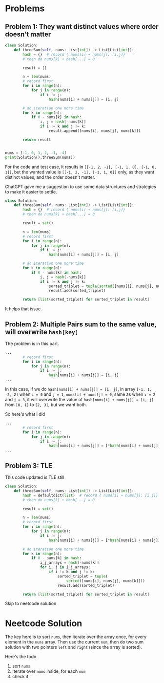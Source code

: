 # Problems
## Problem 1: They want distinct values where order doesn't matter
```python
class Solution:
    def threeSum(self, nums: List[int]) -> List[List[int]]:
        hash = {}  # record { nums[i] + nums[j]: [i,j]}
        # then do nums[k] + hash[...] = 0

        result = []

        n = len(nums)
        # record first
        for i in range(n):
            for j in range(n):
                if i != j:
                    hash[nums[i] + nums[j]] = [i, j]

        # do iteration one more time
        for k in range(n):
            if 0 - nums[k] in hash:
                i, j = hash[-nums[k]]
                if i != k and j != k:
                    result.append([nums[i], nums[j], nums[k]])

        return result


nums = [-1, 0, 1, 2, -1, -4]
print(Solution().threeSum(nums))
```

For the code and test case, it results in `[[-1, 2, -1], [-1, 1, 0], [-1, 0, 1]]`, but the wanted value is `[[-1, 2, -1], [-1, 1, 0]]` only, as they want distinct values, and the order doesn't matter. 

ChatGPT gave me a suggestion to use some data structures and strategies to make it easier to settle.
```python
class Solution:
    def threeSum(self, nums: List[int]) -> List[List[int]]:
        hash = {}  # record { nums[i] + nums[j]: [i,j]}
        # then do nums[k] + hash[...] = 0

        result = set()

        n = len(nums)
        # record first
        for i in range(n):
            for j in range(n):
                if i != j:
                    hash[nums[i] + nums[j]] = [i, j]

        # do iteration one more time
        for k in range(n):
            if 0 - nums[k] in hash:
                i, j = hash[-nums[k]]
                if i != k and j != k:
                    sorted_triplet = tuple(sorted([nums[i], nums[j], nums[k]]))
                    result.add(sorted_triplet)

        return [list(sorted_triplet) for sorted_triplet in result]
```

It helps that issue.

## Problem 2: Multiple Pairs sum to the same value, will overwrite `hash[key]`
The problem is in this part.
```python
...
        # record first
        for i in range(n):
            for j in range(n):
                if i != j:
                    hash[nums[i] + nums[j]] = [i, j]
...
```

In this case, if we do `hash[nums[i] + nums[j]] = [i, j]`, in array `[-1, 1, -2, 2]` when `i = 0` and `j = 1`, `nums[i] + nums[j] = 0`, same as when `i = 2` and `j = 3`, it will overwrite the value of `hash[nums[i] + nums[j]] = [i, j]` from `[0, 1]` to `[2, 3]`, but we want both.

So here's what I did
```python
...
        # record first
        for i in range(n):
            for j in range(n):
                if i != j:
                    hash[nums[i] + nums[j]] = [*hash[nums[i] + nums[j]], [i, j]]
...
```

## Problem 3: TLE
This code updated is TLE still
```python
class Solution:
    def threeSum(self, nums: List[int]) -> List[List[int]]:
        hash = defaultdict(list)  # record { nums[i] + nums[j]: [i,j]}
        # then do nums[k] + hash[...] = 0

        result = set()

        n = len(nums)
        # record first
        for i in range(n):
            for j in range(n):
                if i != j:
                    hash[nums[i] + nums[j]] = [*hash[nums[i] + nums[j]], [i, j]]

        # do iteration one more time
        for k in range(n):
            if 0 - nums[k] in hash:
                i_j_arrays = hash[-nums[k]]
                for i, j in i_j_arrays:
                    if i != k and j != k:
                        sorted_triplet = tuple(
                            sorted([nums[i], nums[j], nums[k]]))
                        result.add(sorted_triplet)

        return [list(sorted_triplet) for sorted_triplet in result]
```

Skip to neetcode solution

# Neetcode Solution
The key here is to sort `nums`, then iterate over the array once, for every element in the `nums` array. Then use the current `num`, then do two sum solution with two pointers `left` and `right` (since the array is sorted).

Here's the todo
1. sort `nums` 
2. Iterate over `nums` inside, for each `num`
3. check if  